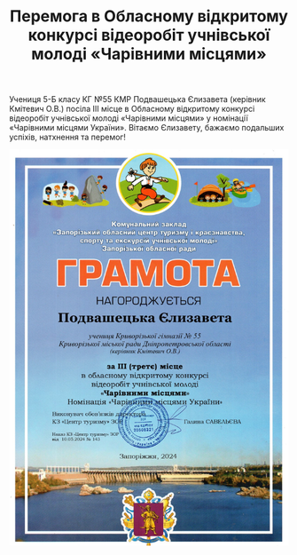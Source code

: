 ﻿---
title: Перемога в Обласному відкритому конкурсі відеоробіт учнівської молоді «Чарівними місцями»
---

Учениця 5-Б класу КГ №55 КМР Подвашецька Єлизавета (керівник Кмітевич О.В.) посіла III місце в Обласному відкритому конкурсі відеоробіт учнівської молоді «Чарівними місцями» у номінації «Чарівними місцями України». Вітаємо Єлизавету, бажаємо подальших успіхів, натхнення та перемог!

![](image.jpg)
